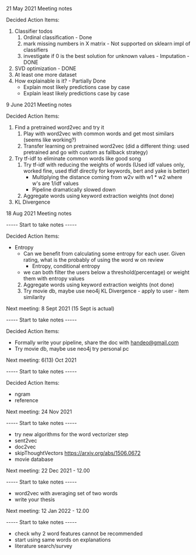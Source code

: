 
21 May 2021 Meeting notes

Decided Action Items:
1. Classifier todos 
    1. Ordinal classification - Done
    2. mark missing numbers in X matrix - Not supported on sklearn impl of classifiers
    3. investigate if 0 is the best solution for unknown values - Imputation - DONE
2. SVD optimization - DONE
3. At least one more dataset
4. How explainable is it? - Partially Done
    - Explain most likely predictions case by case
    - Explain least likely predictions case by case
    
    
9 June 2021 Meeting notes

Decided Action Items:

1. Find a pretrained word2vec and try it
    1. Play with word2vec with common words and get most similars (seems like working?)
    2. Transfer learning on pretrained word2vec (did a different thing: used pretrained and go with custom as fallback strategy)
2. Try tf-idf to eliminate common words like good song 
    1. Try tf-idf with reducing the weights of words (Used idf values only, worked fine, used tfidf directly for keywords, bert and yake is better)
        - Multiplying the distance coming from w2v with w1 * w2 where w's are 1/idf values
        - Pipeline dramatically slowed down
    2. Aggregate words using keyword extraction weights (not done)
3. KL Divergence 


18 Aug 2021 Meeting notes

----- Start to take notes -----

Decided Action Items:

- Entropy 
    - Can we benefit from calculating some entropy for each user. 
        Given rating, what is the probably of using the word w on review
        - Entropy, conditional entropy
    - we can both filter the users below a threshold(percentage) or weight them with entropy values
    2. Aggregate words using keyword extraction weights (not done)
    3. Try movie db, maybe use neo4j
KL Divergence - apply to user - item similarity


Next meeting: 8 Sept 2021 (15 Sept is actual)



----- Start to take notes -----

Decided Action Items:

- Formally write your pipeline, share the doc with handeo@gmail.com
- Try movie db, maybe use neo4j try personal pc


Next meeting: 6(13) Oct 2021


----- Start to take notes -----

Decided Action Items:

- ngram
- reference



Next meeting: 24 Nov 2021


----- Start to take notes -----

- try new algorithms for the word vectorizer step
 - sent2vec 
 - doc2vec 
 - skipThoughtVectors https://arxiv.org/abs/1506.0672
- movie database



Next meeting: 22 Dec 2021 - 12.00

----- Start to take notes -----

- word2vec with averaging set of two words
- write your thesis



Next meeting: 12 Jan 2022 - 12.00

----- Start to take notes -----

- check why 2 word features cannot be recommended
- start using same words on explanations
- literature search/survey


